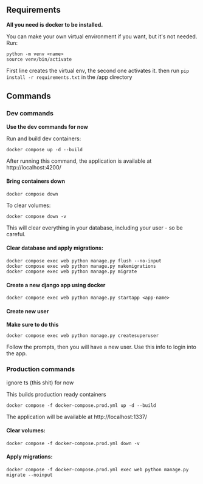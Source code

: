 ## Requirements

**All you need is docker to be installed.**

You can make your own virtual environment if you want, but it's not needed. Run:

```shell
python -m venv <name>
source venv/bin/activate
```

First line creates the virtual env, the second one activates it. then run ```pip install -r requirements.txt``` in the /app directory

## Commands
### Dev commands

**Use the dev commands for now**

Run and build dev containers:

```shell
docker compose up -d --build
```

After running this command, the application is available at http://localhost:4200/

#### Bring containers down

```shell
docker compose down
```

To clear volumes:

```shell
docker compose down -v
```

This will clear everything in your database, including your user - so be careful.

#### Clear database and apply migrations:

```shell
docker compose exec web python manage.py flush --no-input
docker compose exec web python manage.py makemigrations
docker compose exec web python manage.py migrate
```

#### Create a new django app using docker

```shell
docker compose exec web python manage.py startapp <app-name>
```

#### Create new user

**Make sure to do this**

```shell
docker compose exec web python manage.py createsuperuser
```

Follow the prompts, then you will have a new user. Use this info to login into the app.

### Production commands

ignore ts (this shit) for now

This builds production ready containers

```shell
docker compose -f docker-compose.prod.yml up -d --build
```

The application will be available at http://localhost:1337/

#### Clear volumes:

```shell
docker compose -f docker-compose.prod.yml down -v
```

#### Apply migrations:

```shell
docker compose -f docker-compose.prod.yml exec web python manage.py migrate --noinput
```